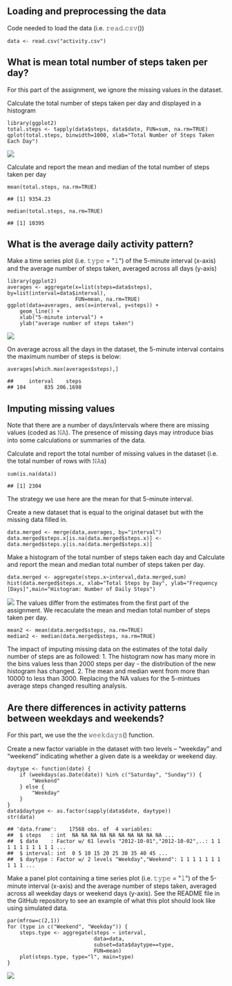 Loading and preprocessing the data
----------------------------------

Code needed to load the data (i.e. 𝚛𝚎𝚊𝚍.𝚌𝚜𝚟())

    data <- read.csv("activity.csv")

What is mean total number of steps taken per day?
-------------------------------------------------

For this part of the assignment, we ignore the missing values in the
dataset.

Calculate the total number of steps taken per day and displayed in a
histogram

    library(ggplot2)
    total.steps <- tapply(data$steps, data$date, FUN=sum, na.rm=TRUE)
    qplot(total.steps, binwidth=1000, xlab="Total Number of Steps Taken Each Day")

![](PA1_template_files/figure-markdown_strict/total-1.png)

Calculate and report the mean and median of the total number of steps
taken per day

    mean(total.steps, na.rm=TRUE)

    ## [1] 9354.23

    median(total.steps, na.rm=TRUE)

    ## [1] 10395

What is the average daily activity pattern?
-------------------------------------------

Make a time series plot (i.e. 𝚝𝚢𝚙𝚎 = "𝚕") of the 5-minute interval
(x-axis) and the average number of steps taken, averaged across all days
(y-axis)

    library(ggplot2)
    averages <- aggregate(x=list(steps=data$steps), by=list(interval=data$interval),
                          FUN=mean, na.rm=TRUE)
    ggplot(data=averages, aes(x=interval, y=steps)) +
        geom_line() +
        xlab("5-minute interval") +
        ylab("average number of steps taken")

![](PA1_template_files/figure-markdown_strict/avgStepsByDay-1.png)

On average across all the days in the dataset, the 5-minute interval
contains the maximum number of steps is below:

    averages[which.max(averages$steps),]

    ##     interval    steps
    ## 104      835 206.1698

Imputing missing values
-----------------------

Note that there are a number of days/intervals where there are missing
values (coded as 𝙽𝙰). The presence of missing days may introduce bias
into some calculations or summaries of the data.

Calculate and report the total number of missing values in the dataset
(i.e. the total number of rows with 𝙽𝙰s)

    sum(is.na(data))

    ## [1] 2304

The strategy we use here are the mean for that 5-minute interval.

Create a new dataset that is equal to the original dataset but with the
missing data filled in.

    data.merged <- merge(data,averages, by="interval")
    data.merged$steps.x[is.na(data.merged$steps.x)] <- data.merged$steps.y[is.na(data.merged$steps.x)]

Make a histogram of the total number of steps taken each day and
Calculate and report the mean and median total number of steps taken per
day.

    data.merged <- aggregate(steps.x~interval,data.merged,sum)
    hist(data.merged$steps.x, xlab="Total Steps by Day", ylab="Frequency [Days]",main="Histogram: Number of Daily Steps")

![](PA1_template_files/figure-markdown_strict/Historgram-1.png) The
values differ from the estimates from the first part of the assignment.
We recaculate the mean and median total number of steps taken per day.

    mean2 <- mean(data.merged$steps, na.rm=TRUE)
    median2 <- median(data.merged$steps, na.rm=TRUE)

The impact of imputing missing data on the estimates of the total daily
number of steps are as followed: 1. The histogram now has many more in
the bins values less than 2000 steps per day - the distribution of the
new histogram has changed. 2. The mean and median went from more than
10000 to less than 3000. Replacing the NA values for the 5-mintues
average steps changed resulting analysis.

Are there differences in activity patterns between weekdays and weekends?
-------------------------------------------------------------------------

For this part, we use the the 𝚠𝚎𝚎𝚔𝚍𝚊𝚢𝚜() function.

Create a new factor variable in the dataset with two levels – “weekday”
and “weekend” indicating whether a given date is a weekday or weekend
day.

    daytype <- function(date) {
        if (weekdays(as.Date(date)) %in% c("Saturday", "Sunday")) {
            "Weekend"
        } else {
            "Weekday"
        }
    }
    data$daytype <- as.factor(sapply(data$date, daytype))
    str(data)

    ## 'data.frame':    17568 obs. of  4 variables:
    ##  $ steps   : int  NA NA NA NA NA NA NA NA NA NA ...
    ##  $ date    : Factor w/ 61 levels "2012-10-01","2012-10-02",..: 1 1 1 1 1 1 1 1 1 1 ...
    ##  $ interval: int  0 5 10 15 20 25 30 35 40 45 ...
    ##  $ daytype : Factor w/ 2 levels "Weekday","Weekend": 1 1 1 1 1 1 1 1 1 1 ...

Make a panel plot containing a time series plot (i.e. 𝚝𝚢𝚙𝚎 = "𝚕") of the
5-minute interval (x-axis) and the average number of steps taken,
averaged across all weekday days or weekend days (y-axis). See the
README file in the GitHub repository to see an example of what this plot
should look like using simulated data.

    par(mfrow=c(2,1))
    for (type in c("Weekend", "Weekday")) {
        steps.type <- aggregate(steps ~ interval,
                                data=data,
                                subset=data$daytype==type,
                                FUN=mean)
        plot(steps.type, type="l", main=type)
    }

![](PA1_template_files/figure-markdown_strict/week_diff-1.png)
